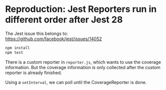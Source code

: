 # Reproduction: Jest Reporters run in different order after Jest 28

The Jest issue this belongs to: https://github.com/facebook/jest/issues/14052

```sh
npm install
npm test
```

There is a custom reporter in `reporter.js`, which wants to use the coverage information. But the coverage information is only collected after the custom reporter is already finished.

Using a `setInterval`, we can poll until the CoverageReporter is done.
